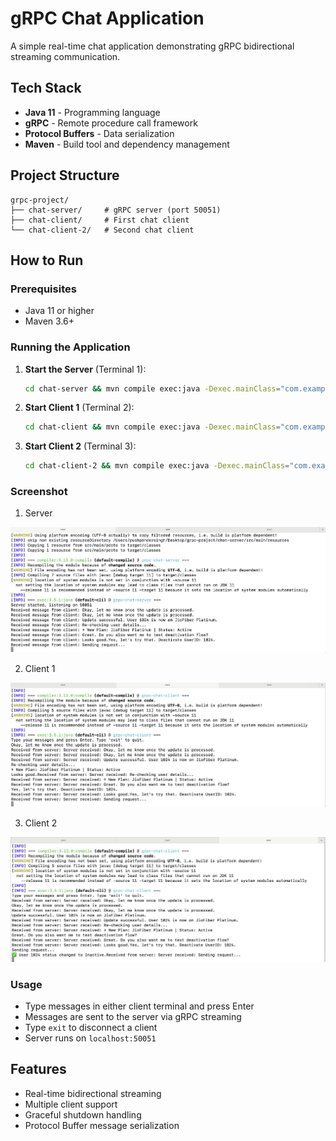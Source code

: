 # gRPC Chat Application

A simple real-time chat application demonstrating gRPC bidirectional streaming communication.

## Tech Stack

- **Java 11** - Programming language
- **gRPC** - Remote procedure call framework
- **Protocol Buffers** - Data serialization
- **Maven** - Build tool and dependency management

## Project Structure

```
grpc-project/
├── chat-server/     # gRPC server (port 50051)
├── chat-client/     # First chat client
└── chat-client-2/   # Second chat client
```

## How to Run

### Prerequisites
- Java 11 or higher
- Maven 3.6+

### Running the Application

1. **Start the Server** (Terminal 1):
   ```bash
   cd chat-server && mvn compile exec:java -Dexec.mainClass="com.example.grpc.chat.ChatServer"
   ```

2. **Start Client 1** (Terminal 2):
   ```bash
   cd chat-client && mvn compile exec:java -Dexec.mainClass="com.example.grpc.chat.ChatClient"
   ```

3. **Start Client 2** (Terminal 3):
   ```bash
   cd chat-client-2 && mvn compile exec:java -Dexec.mainClass="com.example.grpc.chat.ChatClient2"
   ```

### Screenshot

1. Server

![](docs/server.png)

2. Client 1

![](docs/client.png)

3. Client 2

![](docs/client2.png)

### Usage

- Type messages in either client terminal and press Enter
- Messages are sent to the server via gRPC streaming
- Type `exit` to disconnect a client
- Server runs on `localhost:50051`

## Features

- Real-time bidirectional streaming
- Multiple client support
- Graceful shutdown handling
- Protocol Buffer message serialization